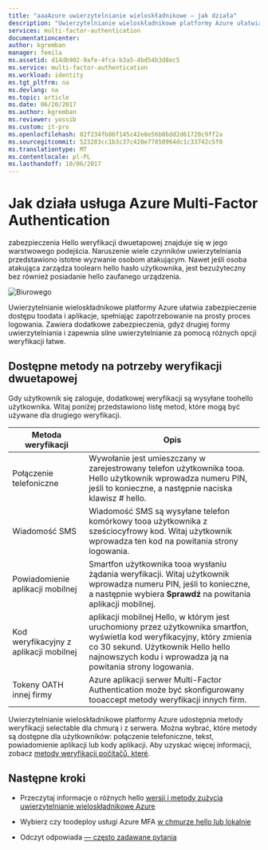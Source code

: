 ```yaml
---
title: "aaaAzure uwierzytelnianie wieloskładnikowe — jak działa"
description: "Uwierzytelnianie wieloskładnikowe platformy Azure ułatwia zabezpieczenie dostępu toodata i aplikacje, spełniając zapotrzebowanie na prosty proces logowania. Zawiera dodatkowe zabezpieczenia, gdyż drugiej formy uwierzytelniania i zapewnia silne uwierzytelnianie za pomocą różnych opcji weryfikacji łatwe."
services: multi-factor-authentication
documentationcenter: 
author: kgremban
manager: femila
ms.assetid: d14db902-9afe-4fca-b3a5-4bd54b3d8ec5
ms.service: multi-factor-authentication
ms.workload: identity
ms.tgt_pltfrm: na
ms.devlang: na
ms.topic: article
ms.date: 06/20/2017
ms.author: kgremban
ms.reviewer: yossib
ms.custom: it-pro
ms.openlocfilehash: 82f234fb86f145c42e8e56b8bdd2d61720c9ff2a
ms.sourcegitcommit: 523283cc1b3c37c428e77850964dc1c33742c5f0
ms.translationtype: MT
ms.contentlocale: pl-PL
ms.lasthandoff: 10/06/2017
---
```

# <a name="how-azure-multi-factor-authentication-works"></a>Jak działa usługa Azure Multi-Factor Authentication
zabezpieczenia Hello weryfikacji dwuetapowej znajduje się w jego warstwowego podejścia. Naruszenie wiele czynników uwierzytelniania przedstawiono istotne wyzwanie osobom atakującym. Nawet jeśli osoba atakująca zarządza toolearn hello hasło użytkownika, jest bezużyteczny bez również posiadanie hello zaufanego urządzenia. 

![Biurowego](./media/multi-factor-authentication-how-it-works/howitworks.png)

Uwierzytelnianie wieloskładnikowe platformy Azure ułatwia zabezpieczenie dostępu toodata i aplikacje, spełniając zapotrzebowanie na prosty proces logowania.  Zawiera dodatkowe zabezpieczenia, gdyż drugiej formy uwierzytelniania i zapewnia silne uwierzytelnianie za pomocą różnych opcji weryfikacji łatwe.


## <a name="methods-available-for-two-step-verification"></a>Dostępne metody na potrzeby weryfikacji dwuetapowej
Gdy użytkownik się zaloguje, dodatkowej weryfikacji są wysyłane toohello użytkownika.  Witaj poniżej przedstawiono listę metod, które mogą być używane dla drugiego weryfikacji.

| Metoda weryfikacji | Opis |
| --- | --- |
| Połączenie telefoniczne |Wywołanie jest umieszczany w zarejestrowany telefon użytkownika tooa. Hello użytkownik wprowadza numeru PIN, jeśli to konieczne, a następnie naciska klawisz # hello. |
| Wiadomość SMS |Wiadomość SMS są wysyłane telefon komórkowy tooa użytkownika z sześciocyfrowy kod. Witaj użytkownik wprowadza ten kod na powitania strony logowania. |
| Powiadomienie aplikacji mobilnej |Smartfon użytkownika tooa wysłaniu żądania weryfikacji. Witaj użytkownik wprowadza numeru PIN, jeśli to konieczne, a następnie wybiera **Sprawdź** na powitania aplikacji mobilnej. |
| Kod weryfikacyjny z aplikacji mobilnej |aplikacji mobilnej Hello, w którym jest uruchomiony przez użytkownika smartfon, wyświetla kod weryfikacyjny, który zmienia co 30 sekund. Użytkownik Hello hello najnowszych kodu i wprowadza ją na powitania strony logowania. |
| Tokeny OATH innej firmy | Azure aplikacji serwer Multi-Factor Authentication może być skonfigurowany tooaccept metody weryfikacji innych firm. |

Uwierzytelnianie wieloskładnikowe platformy Azure udostępnia metody weryfikacji selectable dla chmurą i z serwera. Można wybrać, które metody są dostępne dla użytkowników: połączenie telefoniczne, tekst, powiadomienie aplikacji lub kody aplikacji. Aby uzyskać więcej informacji, zobacz [metody weryfikacji počítačů, které](multi-factor-authentication-whats-next.md#selectable-verification-methods).

## <a name="next-steps"></a>Następne kroki

- Przeczytaj informacje o różnych hello [wersji i metody zużycia uwierzytelnianie wieloskładnikowe Azure](multi-factor-authentication-versions-plans.md)

- Wybierz czy toodeploy usługi Azure MFA [w chmurze hello lub lokalnie](multi-factor-authentication-get-started.md)

- Odczyt odpowiada [— często zadawane pytania](multi-factor-authentication-faq.md)